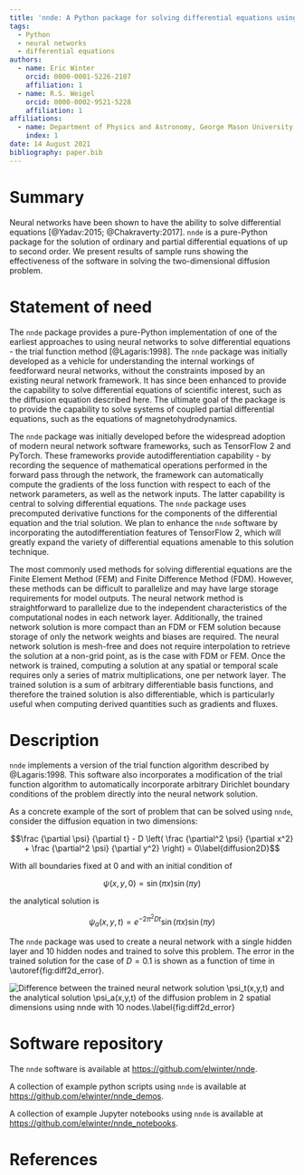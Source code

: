 ```yaml
---
title: 'nnde: A Python package for solving differential equations using neural networks'
tags:
  - Python
  - neural networks
  - differential equations
authors:
  - name: Eric Winter
    orcid: 0000-0001-5226-2107
    affiliation: 1
  - name: R.S. Weigel
    orcid: 0000-0002-9521-5228
    affiliation: 1
affiliations:
  - name: Department of Physics and Astronomy, George Mason University
    index: 1
date: 14 August 2021
bibliography: paper.bib
---
```


# Summary

Neural networks have been shown to have the ability to solve differential equations [@Yadav:2015; @Chakraverty:2017]. `nnde` is a pure-Python package for the solution of ordinary and partial differential equations of up to second order. We present results of sample runs showing the effectiveness of the software in solving the two-dimensional diffusion problem.

# Statement of need

The `nnde` package provides a pure-Python implementation of one of the earliest approaches to using neural networks to solve differential equations - the trial function method [@Lagaris:1998]. The `nnde` package was initially developed as a vehicle for understanding the internal workings of feedforward neural networks, without the constraints imposed by an existing neural network framework. It has since been enhanced to provide the capability to solve differential equations of scientific interest, such as the diffusion equation described here. The ultimate goal of the package is to provide the capability to solve systems of coupled partial differential equations, such as the equations of magnetohydrodynamics.

The `nnde` package was initially developed before the widespread adoption of modern neural network software frameworks, such as TensorFlow 2 and PyTorch. These frameworks provide autodifferentiation capability - by recording the sequence of mathematical operations performed in the forward pass through the network, the framework can automatically compute the gradients of the loss function with respect to each of the network parameters, as well as the network inputs. The latter capability is central to solving differential equations. The `nnde` package uses precomputed derivative functions for the components of the differential equation and the trial solution. We plan to enhance the `nnde` software by incorporating the autodifferentiation features of TensorFlow 2, which will greatly expand the variety of differential equations amenable to this solution technique.

The most commonly used methods for solving differential equations are the Finite Element Method (FEM) and Finite Difference Method (FDM). However, these methods can be difficult to parallelize and may have large storage requirements for model outputs. The neural network method is straightforward to parallelize due to the independent characteristics of the computational nodes in each network layer. Additionally, the trained network solution is more compact than an FDM or FEM solution because storage of only the network weights and biases are required. The neural network solution is mesh-free and does not require interpolation to retrieve the solution at a non-grid point, as is the case with FDM or FEM. Once the network is trained, computing a solution at any spatial or temporal scale requires only a series of matrix multiplications, one per network layer. The trained solution is a sum of arbitrary differentiable basis functions, and therefore the trained solution is also differentiable, which is particularly useful when computing derived quantities such as gradients and fluxes.

# Description

`nnde` implements a version of the trial function algorithm described by @Lagaris:1998. This software also incorporates a modification of the trial function algorithm to automatically incorporate arbitrary Dirichlet boundary conditions of the problem directly into the neural network solution.

As a concrete example of the sort of problem that can be solved using `nnde`, consider the diffusion equation in two dimensions:

$$\frac {\partial \psi} {\partial t} - D \left( \frac {\partial^2 \psi} {\partial x^2} + \frac {\partial^2 \psi} {\partial y^2} \right) = 0\label{diffusion2D}$$

With all boundaries fixed at $0$ and with an initial condition of

$$\psi(x,y,0) = \sin(\pi x) \sin(\pi y)$$

the analytical solution is

$$\psi_a(x,y,t) = e^{-2\pi^2 D t} \sin(\pi x) \sin(\pi y)$$

The `nnde` package was used to create a neural network with a single hidden layer and 10 hidden nodes and trained to solve this problem. The error in the trained solution for the case of $D=0.1$ is shown as a function of time in \autoref{fig:diff2d_error}.

![Difference between the trained neural network solution $\psi_t(x,y,t)$ and the analytical solution $\psi_a(x,y,t)$ of the diffusion problem in 2 spatial dimensions using `nnde` with 10 nodes.\label{fig:diff2d_error}](figures/Y_e.png)

# Software repository

The `nnde` software is available at https://github.com/elwinter/nnde.

A collection of example python scripts using `nnde`  is available at https://github.com/elwinter/nnde_demos.

A collection of example Jupyter notebooks using `nnde` is available at https://github.com/elwinter/nnde_notebooks.

# References
